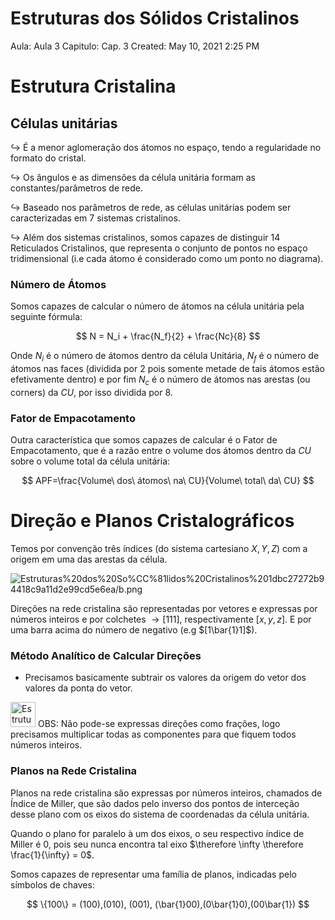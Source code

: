 # Estruturas dos Sólidos Cristalinos

Aula: Aula 3
Capitulo: Cap. 3
Created: May 10, 2021 2:25 PM

# Estrutura Cristalina

## Células unitárias

$\hookrightarrow$ É a menor aglomeração dos átomos no espaço, tendo a regularidade no formato do cristal.

$\hookrightarrow$ Os ângulos e as dimensões da célula unitária formam as constantes/parâmetros de rede.

$\hookrightarrow$ Baseado nos parâmetros de rede, as células unitárias podem ser caracterizadas em $7$ sistemas cristalinos.

$\hookrightarrow$ Além dos sistemas cristalinos, somos capazes de distinguir $14$ Reticulados Cristalinos, que representa o conjunto de pontos no espaço tridimensional (i.e cada átomo é considerado como um ponto no diagrama). 

### Número de Átomos

Somos capazes de calcular o número de átomos na célula unitária pela seguinte fórmula: 

$$
N = N_i + \frac{N_f}{2} + \frac{Nc}{8}
$$

Onde $N_i$ é o número de átomos dentro da célula Unitária, $N_f$ é o número de átomos nas faces (dividida por $2$ pois somente metade de tais átomos estão efetivamente dentro) e por fim $N_c$ é o número de átomos nas arestas (ou corners) da $CU$, por isso dividida por $8$.

### Fator de Empacotamento

Outra característica que somos capazes de calcular é o Fator de Empacotamento, que é a razão entre o volume dos átomos dentro da $CU$ sobre o volume total da célula unitária:

$$
APF=\frac{Volume\ dos\ átomos\ na\ CU}{Volume\ total\ da\ CU}
$$

# Direção e Planos Cristalográficos

Temos por convenção três índices (do sistema cartesiano $X,Y,Z$) com a origem em uma das arestas da célula.

![Estruturas%20dos%20So%CC%81lidos%20Cristalinos%201dbc27272b94418c9a11d2e99cd5e6ea/b.png](Estruturas%20dos%20So%CC%81lidos%20Cristalinos%201dbc27272b94418c9a11d2e99cd5e6ea/b.png)

Direções na rede cristalina são representadas por vetores e expressas por números inteiros e por colchetes $\rightarrow [111]$, respectivamente $[x,y,z]$. E por uma barra acima do número de negativo (e.g $[1\bar{1}1]$).

### Método Analítico de Calcular Direções

- Precisamos basicamente subtrair os valores da origem do vetor dos valores da ponta do vetor.

<aside>
<img src="Estruturas%20dos%20So%CC%81lidos%20Cristalinos%201dbc27272b94418c9a11d2e99cd5e6ea/Evangelion.gif" alt="Estruturas%20dos%20So%CC%81lidos%20Cristalinos%201dbc27272b94418c9a11d2e99cd5e6ea/Evangelion.gif" width="40px" /> OBS: Não pode-se expressas direções como frações, logo precisamos multiplicar todas as componentes para que fiquem todos números inteiros.

</aside>

### Planos na Rede Cristalina

Planos na rede cristalina são expressas por números inteiros, chamados de Índice de Miller, que são dados pelo inverso dos  pontos de interceção desse plano com os eixos do sistema de coordenadas da célula unitária. 

Quando o plano for paralelo à um dos eixos, o seu respectivo índice de Miller é $0$, pois seu nunca encontra tal eixo $\therefore \infty \therefore \frac{1}{\infty} = 0$.

Somos capazes de representar uma família de planos, indicadas pelo símbolos de chaves:

$$
\{100\} = (100),(010), (001), (\bar{1}00),(0\bar{1}0),(00\bar{1})
$$